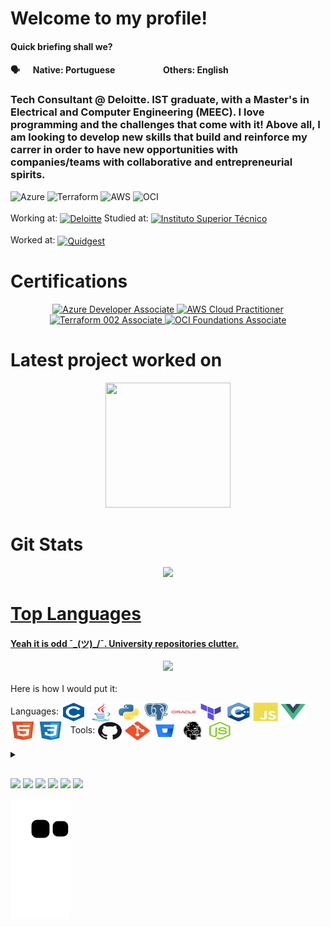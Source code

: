 # Welcome to my profile!
#### Quick briefing shall we?
#### 🗣️ &emsp; Native: Portuguese &emsp;&emsp;&emsp;&emsp;&emsp; Others: English
### Tech Consultant @ Deloitte. IST graduate, with a Master's in Electrical and Computer Engineering (MEEC). I love programming and the challenges that come with it! Above all, I am looking to develop new skills that build and reinforce my carrer in order to have new opportunities with companies/teams with collaborative and entrepreneurial spirits.
<div align="left">
    <img alt="Azure" src="https://img.shields.io/badge/Azure-008AD7.svg?style=for-the-badge&logo=Azure"/>
    <img alt="Terraform" src="https://img.shields.io/badge/-Terraform-blueviolet?style=for-the-badge&logo=terraform"/>
    <img alt="AWS" src="https://img.shields.io/badge/AWS-232F3E.svg?style=for-the-badge&logo=Amazon-AWS"/>
    <img alt="OCI" src="https://img.shields.io/badge/-Oracle-C74634?style=for-the-badge&logo=oracle"/>
</div>
<div style="display: inline-block"><br />
    <a1> Working  at: </a1>
    <a href="https://www.deloitte.com/global/en.html">
        <img align="center" alt="Deloitte" height="30" width="30" src="https://user-images.githubusercontent.com/54562621/209374243-23b3823d-9fbb-4c03-9b09-5d8be2d9c681.png">
    </a>
</div>
<div style="display: inline-block"><br />
    <a1> Studied at: </a1>
    <a href="https://tecnico.ulisboa.pt/">
        <img align="center" alt="Instituto Superior Técnico" height="30" width="30" src="https://upload.wikimedia.org/wikipedia/pt/e/ed/IST_Logo.png">
    </a>
</div>
<div style="display: inline-block"><br />
    <a1> Worked  at: </a1>
    <a href="https://quidgest.com/">
        <img align="center" alt="Quidgest" height="30" width="30" src="https://avatars.githubusercontent.com/u/1632621?s=200&v=4">
    </a>
</div>

# Certifications
<div align="center">
  <a href="https://learn.microsoft.com/api/credentials/share/pt-pt/PereiraAndreMiguel-5841/D76410C4DE7BB2F4?sharingId=4966D6C5B68BE6E7">
    <img alt="Azure Developer Associate" src="https://github.com/Andre-MR-Pereira/Andre-MR-Pereira/assets/54562621/e582d5a2-5d8d-4298-8f18-67cfaab11242"/>
  </a>
  <a href="https://www.credly.com/badges/7a582155-fb8d-4411-8382-5a3af8417a0c/linked_in_profile">
    <img alt="AWS Cloud Practitioner" src="https://user-images.githubusercontent.com/54562621/209391786-065158b8-b2dd-4371-9abc-dbd96489c482.png"/>
  </a>
  <a href="https://www.credly.com/badges/33e91167-4eb8-4ac6-b7b2-ffca5105cfc2/public_url">
    <img alt="Terraform 002 Associate" src="https://github-production-user-asset-6210df.s3.amazonaws.com/54562621/239031076-d06d107d-8597-472d-81d0-3c6124d1914a.png"/>
  </a>
  <a href="https://catalog-education.oracle.com/pls/certview/sharebadge?id=337B906E9B04EC40B08C31F65DDC77357443AD5D0A6CF1BCB9EABB3C2A322B5D">
    <img alt="OCI Foundations Associate" src="https://github.com/Andre-MR-Pereira/Andre-MR-Pereira/assets/54562621/0495c495-e6d9-4fbd-82a4-a1cefa60a627"/>
  </a>
</div>

# Latest project worked on
<div align="center">
  <a href="https://neecist.org/">
    <img height="200em" width="200em" src="https://user-images.githubusercontent.com/54562621/146036892-e9301764-9d4e-4af3-9f69-e053f594e450.png"/>
  </a>
</div>

# Git Stats
<div align="center">
  <a href="https://github.com/Andre-MR-Pereira">
  <img height="180em" src="https://github-readme-stats.vercel.app/api?username=Andre-MR-Pereira&show_icons=true&theme=merko&include_all_commits=true&count_private=true"/>
</div>

# Top Languages
#### Yeah it is odd ¯\_(ツ)_/¯. University repositories clutter.
<div align="center">
    <a href="https://github.com/Andre-MR-Pereira">
        <img height="180em" src="https://github-readme-stats.vercel.app/api/top-langs/?username=Andre-MR-Pereira&layout=compact&langs_count=10&theme=merko">
    </a>
</div>
<div style="display: inline_block"><br />
  <a1> Here is how I would put it:</a1>
    <p/><p/>
    <a2> Languages: </a2>
      <img align="center" alt="C" height="30" width="40" src="https://raw.githubusercontent.com/devicons/devicon/master/icons/c/c-plain.svg">
      <img align="center" alt="Java" height="30" width="40" src="https://raw.githubusercontent.com/devicons/devicon/master/icons/java/java-original.svg">
      <img align="center" alt="Python" height="30" width="40" src="https://raw.githubusercontent.com/devicons/devicon/master/icons/python/python-original.svg">
      <img align="center" alt="Postgres" height="30" width="40" src="https://raw.githubusercontent.com/devicons/devicon/master/icons/postgresql/postgresql-plain.svg">
      <img align="center" alt="Oracle" height="30" width="40" src="https://raw.githubusercontent.com/devicons/devicon/master/icons/oracle/oracle-original.svg">
      <img align="center" alt="Terraform" height="30" width="40" src="https://raw.githubusercontent.com/devicons/devicon/master/icons/terraform/terraform-original.svg">
      <img align="center" alt="C++" height="30" width="40" src="https://raw.githubusercontent.com/devicons/devicon/master/icons/cplusplus/cplusplus-original.svg">
      <img align="center" alt="Js" height="30" width="40" src="https://raw.githubusercontent.com/devicons/devicon/master/icons/javascript/javascript-plain.svg">
      <img align="center" alt="Vue" height="30" width="40" src="https://raw.githubusercontent.com/devicons/devicon/master/icons/vuejs/vuejs-original.svg">
      <img align="center" alt="HTML" height="30" width="40" src="https://raw.githubusercontent.com/devicons/devicon/master/icons/html5/html5-original.svg">
      <img align="center" alt="CSS" height="30" width="40" src="https://raw.githubusercontent.com/devicons/devicon/master/icons/css3/css3-original.svg">
  <a3> &nbsp; Tools: </a3>
      <img align="center" alt="Github" height="30" width="40" src="https://raw.githubusercontent.com/devicons/devicon/master/icons/github/github-original.svg">
      <img align="center" alt="Git" height="30" width="40" src="https://raw.githubusercontent.com/devicons/devicon/master/icons/git/git-plain.svg">
      <img align="center" alt="Bitbucket" height="30" width="40" src="https://raw.githubusercontent.com/devicons/devicon/master/icons/bitbucket/bitbucket-original.svg"> 
      <img align="center" alt="Jenkins" height="30" width="40" src="https://raw.githubusercontent.com/devicons/devicon/master/icons/jenkins/jenkins-plain.svg">
      <img align="center" alt="NodeJS" height="30" width="40" src="https://raw.githubusercontent.com/devicons/devicon/master/icons/nodejs/nodejs-plain.svg">  
</div>
<details> <summary></summary>Thanks for comming all the way. If you see this, I left a easter 🥚 inside this repo. Hope you enjoy it!</details>
    
  ##
    
<div> 
  <a href="https://www.linkedin.com/in/andr%C3%A9-pereira-680209194/?locale=en_US" target="_blank"><img src="https://img.shields.io/badge/-LinkedIn-%230077B5?style=for-the-badge&logo=linkedin&logoColor=white" target="_blank"></a>
  <a href="https://www.instagram.com/andre_periphery/" target="_blank"><img src="https://img.shields.io/badge/-Instagram-%23E4405F?style=for-the-badge&logo=instagram&logoColor=white" target="_blank"></a>
  <a href = "mailto:andregdpereira@gmail.com"><img src="https://img.shields.io/badge/-Gmail-FFFFFF?style=for-the-badge&logo=gmail&logoColor=red" target="_blank"></a>
  <a href="https://steamcommunity.com/profiles/76561198057380813" target="_blank"><img src="https://img.shields.io/badge/-steam-black?style=for-the-badge&logo=steam&logoColor=white" target="_blank"></a>
  <a href="https://discord.gg/" target="_blank"><img src="https://img.shields.io/badge/Discord-maxvital%237207-99AAB5?labelColor=7289DA&style=for-the-badge&logo=discord&logoColor=white" target="_blank"></a>
  <a href="https://www.riotgames.com/" target="_blank"><img src="https://img.shields.io/badge/Riot-maxvital%23EUW-000000?labelColor=DB1515&style=for-the-badge&logo=riot games&logoColor=white" target="_blank"></a>
 
  ![github contribution grid snake animation](https://raw.githubusercontent.com/Andre-MR-Pereira/Andre-MR-Pereira/output/github-contribution-grid-snake.svg)
  
</div>
